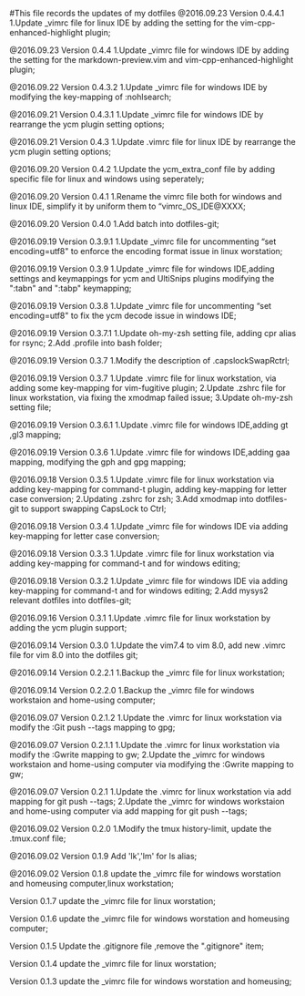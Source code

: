 
#This file records the updates of my dotfiles
@2016.09.23
Version 0.4.4.1
    1.Update _vimrc file for linux IDE by adding the setting for the vim-cpp-enhanced-highlight plugin;

@2016.09.23
Version 0.4.4
    1.Update _vimrc file for windows IDE by adding the setting for the markdown-preview.vim and vim-cpp-enhanced-highlight plugin;

@2016.09.22
Version 0.4.3.2
    1.Update _vimrc file for windows IDE by modifying the key-mapping of :nohlsearch;

@2016.09.21
Version 0.4.3.1
    1.Update _vimrc file for windows IDE by rearrange the ycm plugin setting options;

@2016.09.21
Version 0.4.3
    1.Update .vimrc file for linux IDE by rearrange the ycm plugin setting options;

@2016.09.20
Version 0.4.2
    1.Update the ycm_extra_conf file by adding specific file for linux and windows using seperately;

@2016.09.20
Version 0.4.1
    1.Rename the vimrc file both for windows and linux IDE, simplify it by uniform them to “vimrc_OS_IDE@XXXX;

@2016.09.20
Version 0.4.0
    1.Add batch into dotfiles-git;

@2016.09.19
Version 0.3.9.1
    1.Update _vimrc file for uncommenting “set encoding=utf8" to enforce the encoding format issue in linux worstation;

@2016.09.19
Version 0.3.9
    1.Update _vimrc file for windows IDE,adding settings and keymappings for ycm and UltiSnips plugins
      modifying the ":tabn" and  ":tabp" keymapping;

@2016.09.19
Version 0.3.8
    1.Update _vimrc file for uncommenting “set encoding=utf8" to fix the ycm decode issue in windows IDE;

@2016.09.19
Version 0.3.7.1
    1.Update oh-my-zsh setting file, adding cpr alias for rsync;
    2.Add .profile into bash folder;

@2016.09.19
Version 0.3.7
    1.Modify the description of .capslockSwapRctrl;

@2016.09.19
Version 0.3.7
    1.Update .vimrc file for linux workstation, via adding some key-mapping for vim-fugitive plugin;
    2.Update .zshrc file for linux workstation, via fixing the xmodmap failed issue;
    3.Update oh-my-zsh setting file;

@2016.09.19
Version 0.3.6.1
    1.Update .vimrc file for windows IDE,adding <Leader>gt ,<Leader>gl3 mapping;

@2016.09.19
Version 0.3.6
    1.Update .vimrc file for windows IDE,adding <Leader>gaa mapping, modifying the <Leader>gph and <Leader>gpg mapping;

@2016.09.18
Version 0.3.5
    1.Update .vimrc file for linux workstation via adding key-mapping for command-t plugin,
      adding key-mapping for letter case conversion;
    2.Updating .zshrc for zsh;
    3.Add xmodmap into dotfiles-git to support swapping CapsLock to Ctrl;

@2016.09.18
Version 0.3.4
    1.Update _vimrc file for windows IDE via adding key-mapping for letter case conversion;

@2016.09.18
Version 0.3.3
    1.Update .vimrc file for linux workstation via adding key-mapping for command-t and for windows editing;

@2016.09.18
Version 0.3.2
    1.Update _vimrc file for windows IDE via adding key-mapping for command-t and for windows editing;
    2.Add mysys2 relevant dotfiles into dotfiles-git;

@2016.09.16
Version 0.3.1
    1.Update .vimrc file for linux workstation by adding the ycm plugin support;

@2016.09.14
Version 0.3.0
    1.Update the vim7.4 to vim 8.0, add new .vimrc file for vim 8.0 into the dotfiles git;

@2016.09.14
Version 0.2.2.1
    1.Backup the _vimrc file for linux workstation; 

@2016.09.14
Version 0.2.2.0
    1.Backup the _vimrc file for windows workstaion and home-using computer; 

@2016.09.07
Version 0.2.1.2
    1.Update the .vimrc for linux workstation via modify the :Git push --tags mapping to <Leader>gpg;

@2016.09.07
Version 0.2.1.1
    1.Update the .vimrc for linux workstation via modify the :Gwrite mapping to <Leader>gw; 
    2.Update the _vimrc for windows workstaion and home-using computer via modifying the :Gwrite mapping to <Leader>gw; 

@2016.09.07
Version 0.2.1
    1.Update the .vimrc for linux workstation via add mapping for git push --tags; 
    2.Update the _vimrc for windows workstaion and home-using computer via add mapping for git push --tags; 

@2016.09.02
Version 0.2.0
    1.Modify the tmux history-limit, update the .tmux.conf file; 

@2016.09.02
Version 0.1.9
    Add 'lk','lm' for ls alias; 

@2016.09.02
Version 0.1.8
    update the _vimrc file for windows worstation and homeusing computer,linux workstation;

Version 0.1.7
    update the _vimrc file for linux worstation;

Version 0.1.6
    update the _vimrc file for windows worstation and homeusing computer;

Version 0.1.5
    Update the .gitignore file ,remove the ".gitignore" item;

Version 0.1.4
update the _vimrc file for linux worstation;

Version 0.1.3
    update the _vimrc file for windows worstation and homeusing;
